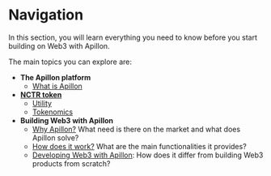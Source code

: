 # Navigation

In this section, you will learn everything you need to know before you start building on Web3 with Apillon.

The main topics you can explore are:

* **The Apillon platform**
  *  [What is Apillon](/about/2-what-is-apillon.html)
*  **[NCTR token](/about/3-nctr-token.html)**
    *  [Utility](/about/3-nctr-token.html#utility)
    *  [Tokenomics](/about/3-nctr-token.html#tokenomics)
*  **Building Web3 with Apillon**
    *  [Why Apillon?](/about/4-why-apillon.html) What need is there on the market and what does Apillon solve?
    *  [How does it work?](/about/5-how-does-it-work.html) What are the main functionalities it provides?
    *  [Developing Web3 with Apillon](/about/6-developing-web3-with-apillon.html): How does it differ from building Web3 products from scratch?
